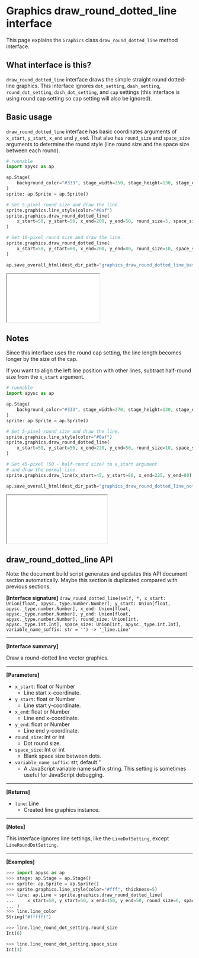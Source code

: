 # Graphics draw_round_dotted_line interface

This page explains the `Graphics` class `draw_round_dotted_line` method interface.

## What interface is this?

`draw_round_dotted_line` interface draws the simple straight round dotted-line graphics. This interface ignores `dot_setting`\, `dash_setting`\, `round_dot_setting`\, `dash_dot_setting`\, and `cap` settings (this interface is using round cap setting so cap setting will also be ignored).

## Basic usage

`draw_round_dotted_line` interface has basic coordinates arguments of `x_start`, `y_start`, `x_end` and `y_end`. That also has `round_size` and `space_size` arguments to determine the round style (line round size and the space size between each round).

```py
# runnable
import apysc as ap

ap.Stage(
    background_color="#333", stage_width=250, stage_height=130, stage_elem_id="stage"
)
sprite: ap.Sprite = ap.Sprite()

# Set 5-pixel round size and draw the line.
sprite.graphics.line_style(color="#0af")
sprite.graphics.draw_round_dotted_line(
    x_start=50, y_start=50, x_end=200, y_end=50, round_size=5, space_size=5
)

# Set 10-pixel round size and draw the line.
sprite.graphics.draw_round_dotted_line(
    x_start=50, y_start=80, x_end=200, y_end=80, round_size=10, space_size=5
)

ap.save_overall_html(dest_dir_path="graphics_draw_round_dotted_line_basic_usage/")
```

<iframe src="static/graphics_draw_round_dotted_line_basic_usage/index.html" width="250" height="130"></iframe>

## Notes

Since this interface uses the round cap setting, the line length becomes longer by the size of the cap.

If you want to align the left line position with other lines, subtract half-round size from the `x_start` argument.

```py
# runnable
import apysc as ap

ap.Stage(
    background_color="#333", stage_width=270, stage_height=130, stage_elem_id="stage"
)
sprite: ap.Sprite = ap.Sprite()

# Set 5-pixel round size and draw the line.
sprite.graphics.line_style(color="#0af")
sprite.graphics.draw_round_dotted_line(
    x_start=50, y_start=50, x_end=220, y_end=50, round_size=10, space_size=5
)

# Set 45-pixel (50 - half-round size) to x_start argument
# and draw the normal line.
sprite.graphics.draw_line(x_start=45, y_start=80, x_end=225, y_end=80)

ap.save_overall_html(dest_dir_path="graphics_draw_round_dotted_line_notes/")
```

<iframe src="static/graphics_draw_round_dotted_line_notes/index.html" width="270" height="130"></iframe>


## draw_round_dotted_line API

<!-- Docstring: apysc._display.graphics.Graphics.draw_round_dotted_line -->

<span class="inconspicuous-txt">Note: the document build script generates and updates this API document section automatically. Maybe this section is duplicated compared with previous sections.</span>

**[Interface signature]** `draw_round_dotted_line(self, *, x_start: Union[float, apysc._type.number.Number], y_start: Union[float, apysc._type.number.Number], x_end: Union[float, apysc._type.number.Number], y_end: Union[float, apysc._type.number.Number], round_size: Union[int, apysc._type.int.Int], space_size: Union[int, apysc._type.int.Int], variable_name_suffix: str = '') -> '_line.Line'`<hr>

**[Interface summary]**

Draw a round-dotted line vector graphics.<hr>

**[Parameters]**

- `x_start`: float or Number
  - Line start x-coordinate.
- `y_start`: float or Number
  - Line start y-coordinate.
- `x_end`: float or Number
  - Line end x-coordinate.
- `y_end`: float or Number
  - Line end y-coordinate.
- `round_size`: Int or int
  - Dot round size.
- `space_size`: Int or int
  - Blank space size between dots.
- `variable_name_suffix`: str, default ''
  - A JavaScript variable name suffix string. This setting is sometimes useful for JavaScript debugging.

<hr>

**[Returns]**

- `line`: Line
  - Created line graphics instance.

<hr>

**[Notes]**

This interface ignores line settings, like the `LineDotSetting`, except `LineRoundDotSetting`.<hr>

**[Examples]**

```py
>>> import apysc as ap
>>> stage: ap.Stage = ap.Stage()
>>> sprite: ap.Sprite = ap.Sprite()
>>> sprite.graphics.line_style(color="#fff", thickness=5)
>>> line: ap.Line = sprite.graphics.draw_round_dotted_line(
...     x_start=50, y_start=50, x_end=150, y_end=50, round_size=6, space_size=3
... )
>>> line.line_color
String("#ffffff")

>>> line.line_round_dot_setting.round_size
Int(6)

>>> line.line_round_dot_setting.space_size
Int(3)
```